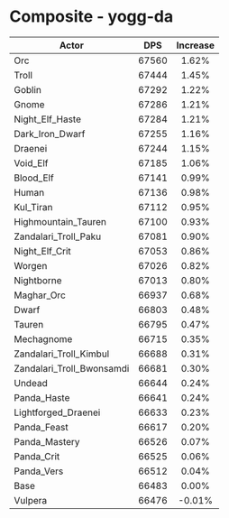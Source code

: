 # Composite - yogg-da
| Actor | DPS | Increase |
|---|:---:|:---:|
|Orc|67560|1.62%|
|Troll|67444|1.45%|
|Goblin|67292|1.22%|
|Gnome|67286|1.21%|
|Night_Elf_Haste|67284|1.21%|
|Dark_Iron_Dwarf|67255|1.16%|
|Draenei|67244|1.15%|
|Void_Elf|67185|1.06%|
|Blood_Elf|67141|0.99%|
|Human|67136|0.98%|
|Kul_Tiran|67112|0.95%|
|Highmountain_Tauren|67100|0.93%|
|Zandalari_Troll_Paku|67081|0.90%|
|Night_Elf_Crit|67053|0.86%|
|Worgen|67026|0.82%|
|Nightborne|67013|0.80%|
|Maghar_Orc|66937|0.68%|
|Dwarf|66803|0.48%|
|Tauren|66795|0.47%|
|Mechagnome|66715|0.35%|
|Zandalari_Troll_Kimbul|66688|0.31%|
|Zandalari_Troll_Bwonsamdi|66681|0.30%|
|Undead|66644|0.24%|
|Panda_Haste|66641|0.24%|
|Lightforged_Draenei|66633|0.23%|
|Panda_Feast|66617|0.20%|
|Panda_Mastery|66526|0.07%|
|Panda_Crit|66525|0.06%|
|Panda_Vers|66512|0.04%|
|Base|66483|0.00%|
|Vulpera|66476|-0.01%|
